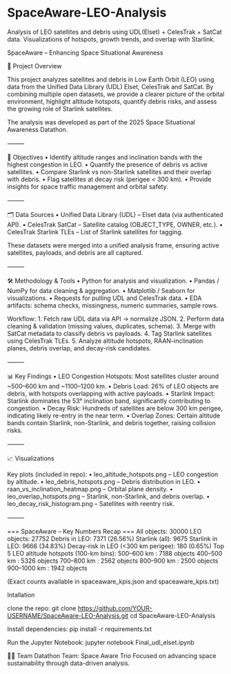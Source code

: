 # SpaceAware-LEO-Analysis
Analysis of LEO satellites and debris using UDL(Elset) + CelesTrak + SatCat data. Visualizations of hotspots, growth trends, and overlap with Starlink.

SpaceAware – Enhancing Space Situational Awareness

📌 Project Overview

This project analyzes satellites and debris in Low Earth Orbit (LEO) using data from the Unified Data Library  (UDL) Elset, CelesTrak and SatCat.
By combining multiple open datasets, we provide a clearer picture of the orbital environment, highlight altitude hotspots, quantify debris risks, and assess the growing role of Starlink satellites.

The analysis was developed as part of the 2025 Space Situational Awareness Datathon.

⸻

🎯 Objectives
	•	Identify altitude ranges and inclination bands with the highest congestion in LEO.
	•	Quantify the presence of debris vs active satellites.
	•	Compare Starlink vs non-Starlink satellites and their overlap with debris.
	•	Flag satellites at decay risk (perigee < 300 km).
	•	Provide insights for space traffic management and orbital safety.

⸻

🗂️ Data Sources
	•	Unified Data Library (UDL) – Elset data (via authenticated API).
	•	CelesTrak SatCat – Satellite catalog (OBJECT_TYPE, OWNER, etc.).
	•	CelesTrak Starlink TLEs – List of Starlink satellites for tagging.

These datasets were merged into a unified analysis frame, ensuring active satellites, payloads, and debris are all captured.

⸻

🛠️ Methodology & Tools
	•	Python for analysis and visualization.
	•	Pandas / NumPy for data cleaning & aggregation.
	•	Matplotlib / Seaborn for visualizations.
	•	Requests for pulling UDL and CelesTrak data.
	•	EDA artifacts: schema checks, missingness, numeric summaries, sample rows.

Workflow:
	1.	Fetch raw UDL data via API → normalize JSON.
	2.	Perform data cleaning & validation (missing values, duplicates, schema).
	3.	Merge with SatCat metadata to classify debris vs payloads.
	4.	Tag Starlink satellites using CelesTrak TLEs.
	5.	Analyze altitude hotspots, RAAN–inclination planes, debris overlap, and decay-risk candidates.

⸻

📊 Key Findings
	•	LEO Congestion Hotspots: Most satellites cluster around ~500–600 km and ~1100–1200 km.
	•	Debris Load: 26% of LEO objects are debris, with hotspots overlapping with active payloads.
	•	Starlink Impact: Starlink dominates the 53° inclination band, significantly contributing to congestion.
	•	Decay Risk: Hundreds of satellites are below 300 km perigee, indicating likely re-entry in the near term.
	•	Overlap Zones: Certain altitude bands contain Starlink, non-Starlink, and debris together, raising collision risks.

⸻

📈 Visualizations

Key plots (included in repo):
	•	leo_altitude_hotspots.png – LEO congestion by altitude.
	•	leo_debris_hotspots.png – Debris distribution in LEO.
	•	raan_vs_inclination_heatmap.png – Orbital plane density.
	•	leo_overlap_hotspots.png – Starlink, non-Starlink, and debris overlap.
	•	leo_decay_risk_histogram.png – Satellites with reentry risk.

⸻

 === SpaceAware – Key Numbers Recap ===
All objects: 30000
LEO objects: 27752
Debris in LEO: 7371  (26.56%)
Starlink (all): 9675
Starlink in LEO: 9666  (34.83%)
Decay-risk in LEO (<300 km perigee): 180  (0.65%)
Top 5 LEO altitude hotspots (100-km bins):
   500–600  km : 7188 objects
   400–500  km : 5326 objects
   700–800  km : 2562 objects
   800–900  km : 2500 objects
   900–1000 km : 1942 objects

(Exact counts available in spaceaware_kpis.json and spaceaware_kpis.txt)

Intallation

clone the repo: 
git clone https://github.com/YOUR-USERNAME/SpaceAware-LEO-Analysis.git
cd SpaceAware-LEO-Analysis

Install dependencies:
pip install -r requirements.txt

Run the Jupyter Notebook:
jupyter notebook Final_udl_elset.ipynb

👩‍🚀 Team
Datathon Team: Space Aware Trio 
Focused on advancing space sustainability through data-driven analysis.
